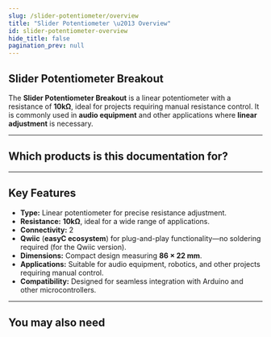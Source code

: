 ```yaml
---
slug: /slider-potentiometer/overview
title: "Slider Potentiometer \u2013 Overview"
id: slider-potentiometer-overview
hide_title: false
pagination_prev: null
---
```

## Slider Potentiometer Breakout

The **Slider Potentiometer Breakout** is a linear potentiometer with a resistance of **10kΩ**, ideal for projects requiring manual resistance control. It is commonly used in **audio equipment** and other applications where **linear adjustment** is necessary.

<CenteredImage src="/img/slider-potentiometer/333130.jpg" alt="Slider potentiometer" caption="Slider potentiometer" />

---

## Which products is this documentation for?

<QuickLink 
  title="Slider potentiometer" 
  description="333130"
  url="https://soldered.com/product/slider-potentiometer-breakout/"
  image="/img/slider-potentiometer/333130.jpg" 
/>

<QuickLink 
  title="Slider potentiometer with easyC" 
  description="333131"
  url="https://soldered.com/product/slider-potentiometer-breakout-with-easyc/"
  image="/img/slider-potentiometer/333131.jpg" 
/>

---

## Key Features

* **Type:** Linear potentiometer for precise resistance adjustment.
* **Resistance:** **10kΩ**, ideal for a wide range of applications.
* **Connectivity:** 2
* **Qwiic** (**easyC ecosystem**) for plug-and-play functionality—no soldering required (for the Qwiic version).
* **Dimensions:** Compact design measuring **86 × 22 mm**.
* **Applications:** Suitable for audio equipment, robotics, and other projects requiring manual control.
* **Compatibility:** Designed for seamless integration with Arduino and other microcontrollers.

---

## You may also need

<QuickLink 
  title="Qwiic cable" 
  description="Qwiic (formerly easyC) compatible cables with connectors on both ends, available in various lengths."
  url="https://soldered.com/product/easyc-cable/"
  image="/img/333311.webp" 
/>